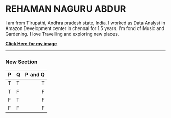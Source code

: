 # REHAMAN NAGURU ABDUR

I am from Tirupathi, Andhra pradesh state, India. I worked as Data Analyst in Amazon Development center in chennai for 1.5 years. I'm fond of Music and Gardening. I love Travelling and exploring new places.

**[Click Here for my image](mypicture.jpg)**

***

### New Section

| P | Q | P and Q |
| ---| ---| ---: |
| T | T | T |
| T | F | F |
| F | T | F |
| F | F | F |
